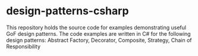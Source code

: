 # design-patterns-csharp
This repository holds the source code for examples demonstrating useful GoF design patterns.
The code examples are written in C# for the following design patterns: Abstract Factory, Decorator, Composite, Strategy, Chain of Responsibility
